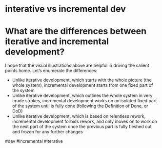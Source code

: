 # interative vs incremental dev
# What are the differences between iterative and incremental development?

I hope that the visual illustrations above are helpful in driving the salient points home. Let’s enumerate the differences:

-   Unlike iterative development, which starts with the whole picture (the whole system), incremental development starts from one fixed part of the system
-   Unlike iterative development, which outlines the whole system in very crude strokes, incremental development works on an isolated fixed part of the system until is fully done (following the Definition of Done, or DoD)
-   Unlike iterative development, which is based on relentless rework, incremental development forbids rework, and only moves on to work on the next part of the system once the previous part is fully fleshed out and frozen for any further changes

#dev #incremental #iterative